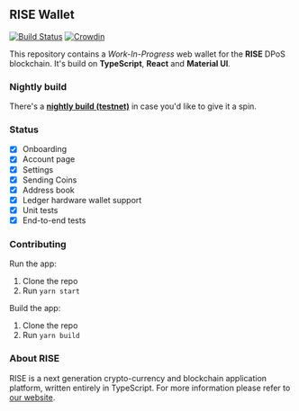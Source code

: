 ## RISE Wallet

[![Build Status](https://travis-ci.org/RiseVision/rise-react-wallet.svg?branch=master)](https://travis-ci.org/RiseVision/rise-react-wallet)
[![Crowdin](https://d322cqt584bo4o.cloudfront.net/rise-web-wallet/localized.svg)](https://crowdin.com/project/rise-web-wallet)

This repository contains a _Work-In-Progress_ web wallet for the **RISE** DPoS blockchain. It's build on **TypeScript**, **React** and **Material UI**.

### Nightly build

There's a **[nightly build (testnet)](http://risevision.github.io/rise-react-wallet/index.html)** in case you'd like to give it a spin.

### Status

- [x] Onboarding
- [x] Account page
- [x] Settings
- [x] Sending Coins
- [x] Address book
- [x] Ledger hardware wallet support
- [x] Unit tests
- [x] End-to-end tests

### Contributing

Run the app:
1. Clone the repo
1. Run `yarn start`

Build the app:
1. Clone the repo
1. Run `yarn build`

### About RISE

RISE is a next generation crypto-currency and blockchain application platform, written entirely in TypeScript. For more information please refer to [our website](https://rise.vision/).

